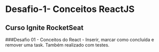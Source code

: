 # Desafio-1- Conceitos ReactJS
## Curso Ignite RocketSeat
###Desafio 01 - Conceitos do React - Inserir, marcar como concluída e remover uma task. Também realizado com testes.
